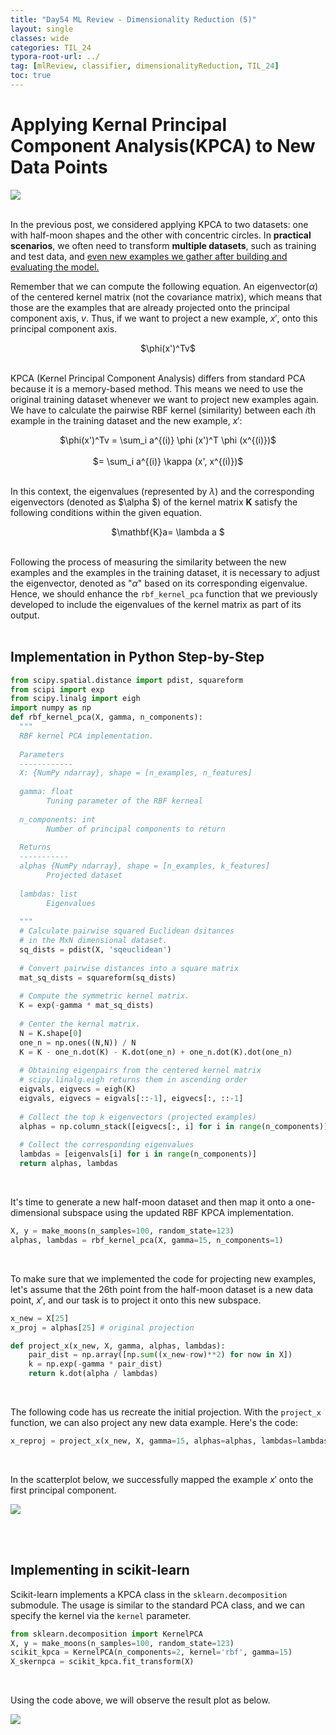 ```yaml
---
title: "Day54 ML Review - Dimensionality Reduction (5)"
layout: single
classes: wide
categories: TIL_24
typora-root-url: ../
tag: [mlReview, classifier, dimensionalityReduction, TIL_24]
toc: true 
---
```


# Applying Kernal Principal Component Analysis(KPCA) to New Data Points

<img src="blog/images/2024-08-17-TIL24_Day54/EA0B6E3A-317F-4054-931E-F2787C19249E.jpeg"><br><br>

In the previous post, we considered applying KPCA to two datasets: one with half-moon shapes and the other with concentric circles. In **practical scenarios**, we often need to transform **multiple datasets**, such as training and test data, and <u>even new examples we gather after building and evaluating the model.</u> 

Remember that we can compute the following equation. An eigenvector($\alpha$) of the centered kernel matrix (not the covariance matrix), which means that those are the examples that are already projected onto the principal component axis, $v$. Thus, if we want to project a new example, $x'$, onto this principal component axis.  

<center>
    $\phi(x')^Tv$ <br><br>
</center>


KPCA (Kernel Principal Component Analysis) differs from standard PCA because it is a memory-based method. This means we need to use the original training dataset whenever we want to project new examples again. We have to calculate the pairwise RBF kernel (similarity) between each $i$th example in the training dataset and the new example, $x'$:

<center>
  $\phi(x')^Tv = \sum_i a^{(i)} \phi (x')^T \phi (x^{(i)})$<br><Br>
  $= \sum_i a^{(i)} \kappa (x', x^{(i)})$ <br><br>
</center>



In this context, the eigenvalues (represented by $\lambda$) and the corresponding eigenvectors (denoted as $\alpha $) of the kernel matrix $\mathbf K$ satisfy the following conditions within the given equation.

<center>
  $\mathbf{K}a= \lambda a $<br><br>
</center>

Following the process of measuring the similarity between the new examples and the examples in the training dataset, it is necessary to adjust the eigenvector, denoted as "$\alpha$" based on its corresponding eigenvalue. Hence, we should enhance the `rbf_kernel_pca` function that we previously developed to include the eigenvalues of the kernel matrix as part of its output. <br><Br>

## Implementation in Python Step-by-Step

```python
from scipy.spatial.distance import pdist, squareform
from scipi import exp
from scipy.linalg import eigh
import numpy as np
def rbf_kernel_pca(X, gamma, n_components):
  """
  RBF kernel PCA implementation.
  
  Parameters
  ------------
  X: {NumPy ndarray}, shape = [n_examples, n_features]
  
  gamma: float
  		Tuning parameter of the RBF kerneal
  		
  n_components: int
  		Number of principal components to return
  
  Returns
  -----------
  alphas {NumPy ndarray}, shape = [n_examples, k_features]
  		Projected dataset
  
  lambdas: list
  		Eigenvalues
 
  """
  # Calculate pairwise squared Euclidean dsitances
  # in the MxN dimensional dataset.
  sq_dists = pdist(X, 'sqeuclidean')
  
  # Convert pairwise distances into a square matrix
  mat_sq_dists = squareform(sq_dists)
  
  # Compute the symmetric kernel matrix.
  K = exp(-gamma * mat_sq_dists)
  
  # Center the kernal matrix.
  N = K.shape[0]
  one_n = np.ones((N,N)) / N
  K = K - one_n.dot(K) - K.dot(one_n) + one_n.dot(K).dot(one_n)
  
  # Obtaining eigenpairs from the centered kernel matrix
  # scipy.linalg.eigh returns them in ascending order
  eigvals, eigvecs = eigh(K)
  eigvals, eigvecs = eigvals[::-1], eigvecs[:, ::-1]
  
  # Collect the top k eigenvectors (projected examples)
  alphas = np.column_stack([eigvecs[:, i] for i in range(n_components)])
  
  # Collect the corresponding eigenvalues
  lambdas = [eigenvals[i] for i in range(n_components)]
  return alphas, lambdas
```

<br>

It's time to generate a new half-moon dataset and then map it onto a one-dimensional subspace using the updated RBF KPCA implementation.

```python
X, y = make_moons(n_samples=100, random_state=123)
alphas, lambdas = rbf_kernel_pca(X, gamma=15, n_components=1)
```

<br>

To make sure that we implemented the code for projecting new examples, let's assume that the 26th point from the half-moon dataset is a new data point, $x'$, and our task is to project it onto this new subspace.

```python
x_new = X[25]
x_proj = alphas[25] # original projection

def project_x(x_new, X, gamma, alphas, lambdas):
  	pair_dist = np.array([np.sum((x_new-row)**2) for now in X])
    k = np.exp(-gamma * pair_dist)
    return k.dot(alpha / lambdas)
```

<br>

The following code has us recreate the initial projection. With the `project_x` function, we can also project any new data example. Here's the code:

```python
x_reproj = project_x(x_new, X, gamma=15, alphas=alphas, lambdas=lambdas)
```

<br>

In the scatterplot below, we successfully mapped the example $x'$ onto the first principal component.

<img src="/blog/images/2024-08-17-TIL24_Day54/image-20240825155323541.png">

<br><Br>

## Implementing in scikit-learn

Scikit-learn implements a KPCA class in the `sklearn.decomposition` submodule. The usage is similar to the standard PCA class, and we can specify the kernel via the `kernel` parameter.

```python
from sklearn.decomposition import KernelPCA
X, y = make_moons(n_samples=100, random_state=123)
scikit_kpca = KernelPCA(n_components=2, kernel='rbf', gamma=15)
X_skernpca = scikit_kpca.fit_transform(X)
```

<br>

Using the code above, we will observe the result plot as below. 

<img src="/blog/images/2024-08-17-TIL24_Day54/image-20240825155849120.png">



<br><br>

